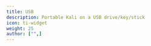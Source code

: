 ```yaml
---
title: USB
description: Portable Kali on a USB drive/key/stick
icon: ti-widget
weight: 25
author: ["",]
---
```

